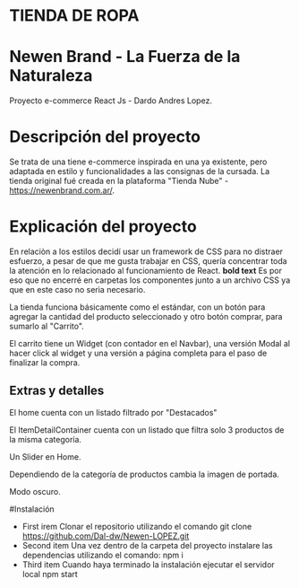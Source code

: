 # TIENDA DE ROPA

# Newen Brand - La Fuerza de la Naturaleza

Proyecto e-commerce React Js - Dardo Andres Lopez.

# Descripción del proyecto

Se trata de una tiene e-commerce inspirada en una ya existente, pero adaptada en estilo y funcionalidades a las consignas de la cursada.
La tienda original fué creada en la plataforma "Tienda Nube" - https://newenbrand.com.ar/.

# Explicación del proyecto

En relaciòn a los estilos decidí usar un framework de CSS para no distraer esfuerzo, a pesar de que me gusta trabajar en CSS, quería concentrar toda la atención en lo relacionado al funcionamiento de React. **bold text** Es por eso que no encerré en carpetas los componentes junto a un archivo CSS ya que en este caso no serìa necesario.

La tienda funciona básicamente como el estándar, con un botón para agregar la cantidad del producto seleccionado y otro botón comprar, para sumarlo al "Carrito".

El carrito tiene un Widget (con contador en el Navbar), una versión Modal al hacer click al widget y una versión a página completa para el paso de finalizar la compra.

## Extras y detalles

El home cuenta con un listado filtrado por "Destacados"

El ItemDetailContainer cuenta con un listado que filtra solo 3 productos de la misma categoría.

Un Slider en Home.

Dependiendo de la categoría de productos cambia la imagen de portada.

Modo oscuro.

#Instalación

- First irem Clonar el repositorio utilizando el comando
  git clone https://github.com/Dal-dw/Newen-LOPEZ.git
- Second item Una vez dentro de la carpeta del proyecto instalare las dependencias utilizando el comando:
  npm i
- Third item Cuando haya terminado la instalación ejecutar el servidor local
  npm start
